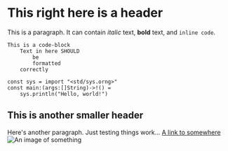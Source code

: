 # This right here is a header
This is a paragraph. It can contain *italic* text, **bold** text, and `inline code`.
```
This is a code-block
    Text in here SHOULD 
        be 
        formatted
    correctly

const sys = import "<std/sys.orng>"
const main:(args:[]String)->!() = 
    sys.println("Hello, world!")
```
## This is another smaller header
Here's another paragraph. Just testing things work...
[A link to somewhere](https://www.google.com)
![An image of something](https://www.google.com)